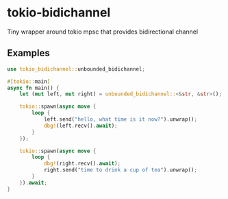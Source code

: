 # tokio-bidichannel
Tiny wrapper around tokio mpsc that provides bidirectional channel

## Examples
```rust
use tokio_bidichannel::unbounded_bidichannel;

#[tokio::main]
async fn main() {
    let (mut left, mut right) = unbounded_bidichannel::<&str, &str>();

    tokio::spawn(async move {
        loop {
            left.send("hello, what time is it now?").unwrap();
            dbg!(left.recv().await);
        }
    });

    tokio::spawn(async move {
        loop {
            dbg!(right.recv().await);
            right.send("time to drink a cup of tea").unwrap();
        }
    }).await;
}
```